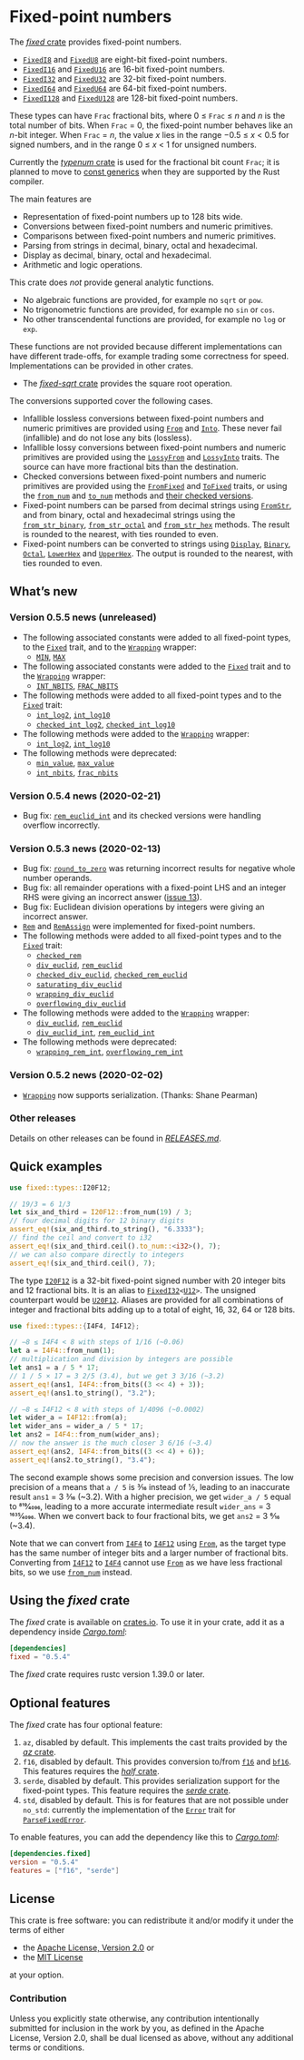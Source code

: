 <!-- Copyright © 2018–2020 Trevor Spiteri -->

<!-- Copying and distribution of this file, with or without
modification, are permitted in any medium without royalty provided the
copyright notice and this notice are preserved. This file is offered
as-is, without any warranty. -->

# Fixed-point numbers

The [*fixed* crate] provides fixed-point numbers.

  * [`FixedI8`] and [`FixedU8`] are eight-bit fixed-point numbers.
  * [`FixedI16`] and [`FixedU16`] are 16-bit fixed-point numbers.
  * [`FixedI32`] and [`FixedU32`] are 32-bit fixed-point numbers.
  * [`FixedI64`] and [`FixedU64`] are 64-bit fixed-point numbers.
  * [`FixedI128`] and [`FixedU128`] are 128-bit fixed-point numbers.

These types can have `Frac` fractional bits, where
0 ≤ `Frac` ≤ <i>n</i> and <i>n</i> is the total number of bits. When
`Frac` = 0, the fixed-point number behaves like an <i>n</i>-bit
integer. When `Frac` = <i>n</i>, the value <i>x</i> lies in the range
−0.5 ≤ <i>x</i> < 0.5 for signed numbers, and in the range
0 ≤ <i>x</i> < 1 for unsigned numbers.

Currently the [*typenum* crate] is used for the fractional bit count
`Frac`; it is planned to move to [const generics] when they are
supported by the Rust compiler.

The main features are

  * Representation of fixed-point numbers up to 128 bits wide.
  * Conversions between fixed-point numbers and numeric primitives.
  * Comparisons between fixed-point numbers and numeric primitives.
  * Parsing from strings in decimal, binary, octal and hexadecimal.
  * Display as decimal, binary, octal and hexadecimal.
  * Arithmetic and logic operations.

This crate does *not* provide general analytic functions.

  * No algebraic functions are provided, for example no `sqrt` or
    `pow`.
  * No trigonometric functions are provided, for example no `sin` or
    `cos`.
  * No other transcendental functions are provided, for example no
    `log` or `exp`.

These functions are not provided because different implementations can
have different trade-offs, for example trading some correctness for
speed. Implementations can be provided in other crates.

  * The [*fixed-sqrt* crate] provides the square root operation.

The conversions supported cover the following cases.

  * Infallible lossless conversions between fixed-point numbers and
    numeric primitives are provided using [`From`] and [`Into`]. These
    never fail (infallible) and do not lose any bits (lossless).
  * Infallible lossy conversions between fixed-point numbers and
    numeric primitives are provided using the [`LossyFrom`] and
    [`LossyInto`] traits. The source can have more fractional bits
    than the destination.
  * Checked conversions between fixed-point numbers and numeric
    primitives are provided using the [`FromFixed`] and [`ToFixed`]
    traits, or using the [`from_num`] and [`to_num`] methods and
    [their checked versions][`checked_from_num`].
  * Fixed-point numbers can be parsed from decimal strings using
    [`FromStr`], and from binary, octal and hexadecimal strings using
    the [`from_str_binary`], [`from_str_octal`] and [`from_str_hex`]
    methods. The result is rounded to the nearest, with ties rounded
    to even.
  * Fixed-point numbers can be converted to strings using [`Display`],
    [`Binary`], [`Octal`], [`LowerHex`] and [`UpperHex`]. The output
    is rounded to the nearest, with ties rounded to even.

## What’s new

### Version 0.5.5 news (unreleased)

  * The following associated constants were added to all fixed-point
    types, to the [`Fixed`] trait, and to the [`Wrapping`] wrapper:
      * [`MIN`], [`MAX`]
  * The following associated constants were added to the [`Fixed`]
    trait and to the [`Wrapping`] wrapper:
      * [`INT_NBITS`], [`FRAC_NBITS`]
  * The following methods were added to all fixed-point types and to
    the [`Fixed`] trait:
      * [`int_log2`], [`int_log10`]
      * [`checked_int_log2`], [`checked_int_log10`]
  * The following methods were added to the [`Wrapping`] wrapper:
      *  [`int_log2`][wril2], [`int_log10`][wril10]
  * The following methods were deprecated:
      * [`min_value`], [`max_value`]
      * [`int_nbits`][`int_nbits()`], [`frac_nbits`][`frac_nbits()`]

### Version 0.5.4 news (2020-02-21)

  * Bug fix: [`rem_euclid_int`] and its checked versions were handling
    overflow incorrectly.

### Version 0.5.3 news (2020-02-13)

  * Bug fix: [`round_to_zero`] was returning incorrect results for
    negative whole number operands.
  * Bug fix: all remainder operations with a fixed-point LHS and an
    integer RHS were giving an incorrect answer ([issue 13]).
  * Bug fix: Euclidean division operations by integers were giving an
    incorrect answer.
  * [`Rem`] and [`RemAssign`] were implemented for fixed-point
    numbers.
  * The following methods were added to all fixed-point types and to
    the [`Fixed`] trait:
      * [`checked_rem`]
      * [`div_euclid`], [`rem_euclid`]
      * [`checked_div_euclid`], [`checked_rem_euclid`]
      * [`saturating_div_euclid`]
      * [`wrapping_div_euclid`]
      * [`overflowing_div_euclid`]
  * The following methods were added to the [`Wrapping`] wrapper:
      * [`div_euclid`][wde], [`rem_euclid`][wre]
      * [`div_euclid_int`][wdei], [`rem_euclid_int`][wrei]
  * The following methods were deprecated:
      * [`wrapping_rem_int`], [`overflowing_rem_int`]

### Version 0.5.2 news (2020-02-02)

  * [`Wrapping`] now supports serialization. (Thanks: Shane Pearman)

[`FRAC_NBITS`]: https://docs.rs/fixed/0.5.4/fixed/traits/trait.Fixed.html#associatedconstant.FRAC_NBITS
[`Fixed`]: https://docs.rs/fixed/0.5.4/fixed/traits/trait.Fixed.html
[`INT_NBITS`]: https://docs.rs/fixed/0.5.4/fixed/traits/trait.Fixed.html#associatedconstant.INT_NBITS
[`MAX`]: https://docs.rs/fixed/0.5.4/fixed/struct.FixedI32.html#associatedconstant.MAX
[`MIN`]: https://docs.rs/fixed/0.5.4/fixed/struct.FixedI32.html#associatedconstant.MIN
[`RemAssign`]: https://doc.rust-lang.org/nightly/core/ops/trait.RemAssign.html
[`Rem`]: https://doc.rust-lang.org/nightly/core/ops/trait.Rem.html
[`Wrapping`]: https://docs.rs/fixed/0.5.4/fixed/struct.Wrapping.html
[`checked_div_euclid`]: https://docs.rs/fixed/0.5.4/fixed/struct.FixedI32.html#method.checked_div_euclid
[`checked_int_log10`]: https://docs.rs/fixed/0.5.4/fixed/struct.FixedI32.html#method.checked_int_log10
[`checked_int_log2`]: https://docs.rs/fixed/0.5.4/fixed/struct.FixedI32.html#method.checked_int_log2
[`checked_rem_euclid`]: https://docs.rs/fixed/0.5.4/fixed/struct.FixedI32.html#method.checked_rem_euclid
[`checked_rem`]: https://docs.rs/fixed/0.5.4/fixed/struct.FixedI32.html#method.checked_rem
[`div_euclid`]: https://docs.rs/fixed/0.5.4/fixed/struct.FixedI32.html#method.div_euclid
[`frac_nbits()`]: https://docs.rs/fixed/0.5.4/fixed/struct.FixedI32.html#method.frac_nbits
[`int_log10`]: https://docs.rs/fixed/0.5.4/fixed/struct.FixedI32.html#method.int_log10
[`int_log2`]: https://docs.rs/fixed/0.5.4/fixed/struct.FixedI32.html#method.int_log2
[`int_nbits()`]: https://docs.rs/fixed/0.5.4/fixed/struct.FixedI32.html#method.int_nbits
[`max_value`]: https://docs.rs/fixed/0.5.4/fixed/struct.FixedI32.html#method.max_value
[`min_value`]: https://docs.rs/fixed/0.5.4/fixed/struct.FixedI32.html#method.min_value
[`overflowing_div_euclid`]: https://docs.rs/fixed/0.5.4/fixed/struct.FixedI32.html#method.overflowing_div_euclid
[`overflowing_rem_int`]: https://docs.rs/fixed/0.5.4/fixed/struct.FixedI32.html#method.overflowing_rem_int
[`rem_euclid_int`]: https://docs.rs/fixed/0.5.4/fixed/struct.FixedI32.html#method.rem_euclid_int
[`rem_euclid`]: https://docs.rs/fixed/0.5.4/fixed/struct.FixedI32.html#method.rem_euclid
[`round_to_zero`]: https://docs.rs/fixed/0.5.4/fixed/struct.FixedI32.html#method.round_to_zero
[`saturating_div_euclid`]: https://docs.rs/fixed/0.5.4/fixed/struct.FixedI32.html#method.saturating_div_euclid
[`wrapping_div_euclid`]: https://docs.rs/fixed/0.5.4/fixed/struct.FixedI32.html#method.wrapping_div_euclid
[`wrapping_rem_int`]: https://docs.rs/fixed/0.5.4/fixed/struct.FixedI32.html#method.wrapping_rem_int
[issue 13]: https://gitlab.com/tspiteri/fixed/issues/13
[wde]: https://docs.rs/fixed/0.5.4/fixed/struct.Wrapping.html#method.div_euclid
[wdei]: https://docs.rs/fixed/0.5.4/fixed/struct.Wrapping.html#method.div_euclid_int
[wre]: https://docs.rs/fixed/0.5.4/fixed/struct.Wrapping.html#method.rem_euclid
[wrei]: https://docs.rs/fixed/0.5.4/fixed/struct.Wrapping.html#method.rem_euclid_int
[wril10]: https://docs.rs/fixed/0.5.4/fixed/struct.Wrapping.html#method.int_log10
[wril2]: https://docs.rs/fixed/0.5.4/fixed/struct.Wrapping.html#method.int_log2

### Other releases

Details on other releases can be found in [*RELEASES.md*].

[*RELEASES.md*]: https://gitlab.com/tspiteri/fixed/blob/master/RELEASES.md

## Quick examples

```rust
use fixed::types::I20F12;

// 19/3 = 6 1/3
let six_and_third = I20F12::from_num(19) / 3;
// four decimal digits for 12 binary digits
assert_eq!(six_and_third.to_string(), "6.3333");
// find the ceil and convert to i32
assert_eq!(six_and_third.ceil().to_num::<i32>(), 7);
// we can also compare directly to integers
assert_eq!(six_and_third.ceil(), 7);
```

The type [`I20F12`] is a 32-bit fixed-point signed number with 20
integer bits and 12 fractional bits. It is an alias to
<code>[FixedI32][`FixedI32`]&lt;[U12][`U12`]&gt;</code>. The unsigned
counterpart would be [`U20F12`]. Aliases are provided for all
combinations of integer and fractional bits adding up to a total of
eight, 16, 32, 64 or 128 bits.

```rust
use fixed::types::{I4F4, I4F12};

// −8 ≤ I4F4 < 8 with steps of 1/16 (~0.06)
let a = I4F4::from_num(1);
// multiplication and division by integers are possible
let ans1 = a / 5 * 17;
// 1 / 5 × 17 = 3 2/5 (3.4), but we get 3 3/16 (~3.2)
assert_eq!(ans1, I4F4::from_bits((3 << 4) + 3));
assert_eq!(ans1.to_string(), "3.2");

// −8 ≤ I4F12 < 8 with steps of 1/4096 (~0.0002)
let wider_a = I4F12::from(a);
let wider_ans = wider_a / 5 * 17;
let ans2 = I4F4::from_num(wider_ans);
// now the answer is the much closer 3 6/16 (~3.4)
assert_eq!(ans2, I4F4::from_bits((3 << 4) + 6));
assert_eq!(ans2.to_string(), "3.4");
```

The second example shows some precision and conversion issues. The low
precision of `a` means that `a / 5` is 3⁄16 instead of 1⁄5, leading to
an inaccurate result `ans1` = 3 3⁄16 (~3.2). With a higher precision,
we get `wider_a / 5` equal to 819⁄4096, leading to a more accurate
intermediate result `wider_ans` = 3 1635⁄4096. When we convert back to
four fractional bits, we get `ans2` = 3 6⁄16 (~3.4).

Note that we can convert from [`I4F4`] to [`I4F12`] using [`From`], as
the target type has the same number of integer bits and a larger
number of fractional bits. Converting from [`I4F12`] to [`I4F4`]
cannot use [`From`] as we have less fractional bits, so we use
[`from_num`] instead.

## Using the *fixed* crate

The *fixed* crate is available on [crates.io][*fixed* crate]. To use
it in your crate, add it as a dependency inside [*Cargo.toml*]:

```toml
[dependencies]
fixed = "0.5.4"
```

The *fixed* crate requires rustc version 1.39.0 or later.

## Optional features

The *fixed* crate has four optional feature:

 1. `az`, disabled by default. This implements the cast traits
    provided by the [*az* crate].
 2. `f16`, disabled by default. This provides conversion to/from
    [`f16`] and [`bf16`]. This features requires the [*half* crate].
 3. `serde`, disabled by default. This provides serialization support
    for the fixed-point types. This feature requires the
    [*serde* crate].
 4. `std`, disabled by default. This is for features that are not
    possible under `no_std`: currently the implementation of the
    [`Error`] trait for [`ParseFixedError`].

To enable features, you can add the dependency like this to
[*Cargo.toml*]:

```toml
[dependencies.fixed]
version = "0.5.4"
features = ["f16", "serde"]
```

## License

This crate is free software: you can redistribute it and/or modify it
under the terms of either

  * the [Apache License, Version 2.0][LICENSE-APACHE] or
  * the [MIT License][LICENSE-MIT]

at your option.

### Contribution

Unless you explicitly state otherwise, any contribution intentionally
submitted for inclusion in the work by you, as defined in the Apache
License, Version 2.0, shall be dual licensed as above, without any
additional terms or conditions.

[*Cargo.toml*]: https://doc.rust-lang.org/cargo/guide/dependencies.html
[*az* crate]: https://crates.io/crates/az
[*fixed* crate]: https://crates.io/crates/fixed
[*fixed-sqrt* crate]: https://crates.io/crates/fixed-sqrt
[*half* crate]: https://crates.io/crates/half
[*serde* crate]: https://crates.io/crates/serde
[*typenum* crate]: https://crates.io/crates/typenum
[LICENSE-APACHE]: https://www.apache.org/licenses/LICENSE-2.0
[LICENSE-MIT]: https://opensource.org/licenses/MIT
[`Binary`]: https://doc.rust-lang.org/nightly/core/fmt/trait.Binary.html
[`Display`]: https://doc.rust-lang.org/nightly/core/fmt/trait.Display.html
[`Error`]: https://doc.rust-lang.org/nightly/std/error/trait.Error.html
[`FixedI128`]: https://docs.rs/fixed/0.5.4/fixed/struct.FixedI128.html
[`FixedI16`]: https://docs.rs/fixed/0.5.4/fixed/struct.FixedI16.html
[`FixedI32`]: https://docs.rs/fixed/0.5.4/fixed/struct.FixedI32.html
[`FixedI64`]: https://docs.rs/fixed/0.5.4/fixed/struct.FixedI64.html
[`FixedI8`]: https://docs.rs/fixed/0.5.4/fixed/struct.FixedI8.html
[`FixedU128`]: https://docs.rs/fixed/0.5.4/fixed/struct.FixedU128.html
[`FixedU16`]: https://docs.rs/fixed/0.5.4/fixed/struct.FixedU16.html
[`FixedU32`]: https://docs.rs/fixed/0.5.4/fixed/struct.FixedU32.html
[`FixedU64`]: https://docs.rs/fixed/0.5.4/fixed/struct.FixedU64.html
[`FixedU8`]: https://docs.rs/fixed/0.5.4/fixed/struct.FixedU8.html
[`FromFixed`]: https://docs.rs/fixed/0.5.4/fixed/traits/trait.FromFixed.html
[`FromStr`]: https://doc.rust-lang.org/nightly/core/str/trait.FromStr.html
[`From`]: https://doc.rust-lang.org/nightly/core/convert/trait.From.html
[`I20F12`]: https://docs.rs/fixed/0.5.4/fixed/types/type.I20F12.html
[`I4F12`]: https://docs.rs/fixed/0.5.4/fixed/types/type.I4F12.html
[`I4F4`]: https://docs.rs/fixed/0.5.4/fixed/types/type.I4F4.html
[`Into`]: https://doc.rust-lang.org/nightly/core/convert/trait.Into.html
[`LossyFrom`]: https://docs.rs/fixed/0.5.4/fixed/traits/trait.LossyFrom.html
[`LossyInto`]: https://docs.rs/fixed/0.5.4/fixed/traits/trait.LossyInto.html
[`LowerHex`]: https://doc.rust-lang.org/nightly/core/fmt/trait.LowerHex.html
[`Octal`]: https://doc.rust-lang.org/nightly/core/fmt/trait.Octal.html
[`ParseFixedError`]: https://docs.rs/fixed/0.5.4/fixed/struct.ParseFixedError.html
[`ToFixed`]: https://docs.rs/fixed/0.5.4/fixed/traits/trait.ToFixed.html
[`U12`]: https://docs.rs/fixed/0.5.4/fixed/types/extra/type.U12.html
[`U20F12`]: https://docs.rs/fixed/0.5.4/fixed/types/type.U20F12.html
[`UpperHex`]: https://doc.rust-lang.org/nightly/core/fmt/trait.UpperHex.html
[`bf16`]: https://docs.rs/half/^1/half/struct.bf16.html
[`checked_from_num`]: https://docs.rs/fixed/0.5.4/fixed/struct.FixedI32.html#method.checked_from_num
[`f16`]: https://docs.rs/half/^1/half/struct.f16.html
[`from_num`]: https://docs.rs/fixed/0.5.4/fixed/struct.FixedI32.html#method.from_num
[`from_str_binary`]: https://docs.rs/fixed/0.5.4/fixed/struct.FixedI32.html#method.from_str_binary
[`from_str_hex`]: https://docs.rs/fixed/0.5.4/fixed/struct.FixedI32.html#method.from_str_hex
[`from_str_octal`]: https://docs.rs/fixed/0.5.4/fixed/struct.FixedI32.html#method.from_str_octal
[`to_num`]: https://docs.rs/fixed/0.5.4/fixed/struct.FixedI32.html#method.to_num
[const generics]: https://github.com/rust-lang/rust/issues/44580
